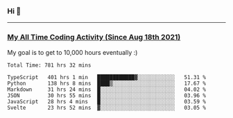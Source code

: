 ### Hi 🙂

---

### <a href="https://wakatime.com/@Eroxl">My All Time Coding Activity (Since Aug 18th 2021)</a>
My goal is to get to 10,000 hours eventually :)
<!--START_SECTION:waka-->

```text
Total Time: 781 hrs 32 mins

TypeScript   401 hrs 1 min   ████████████▓░░░░░░░░░░░░   51.31 %
Python       138 hrs 8 mins  ████▒░░░░░░░░░░░░░░░░░░░░   17.67 %
Markdown     31 hrs 24 mins  █░░░░░░░░░░░░░░░░░░░░░░░░   04.02 %
JSON         30 hrs 55 mins  █░░░░░░░░░░░░░░░░░░░░░░░░   03.96 %
JavaScript   28 hrs 4 mins   █░░░░░░░░░░░░░░░░░░░░░░░░   03.59 %
Svelte       23 hrs 52 mins  ▓░░░░░░░░░░░░░░░░░░░░░░░░   03.05 %
```

<!--END_SECTION:waka-->
